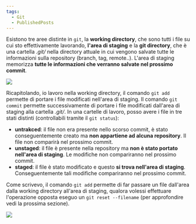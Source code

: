 ```yaml
---
tags:
  - Git
  - PublishedPosts
---
```



Esistono tre aree distinte in `git`, la **working directory**, che sono tutti i file su cui sto effettivamente lavorando, **l'area di staging** e la **git directory**, che è una cartella *.git/* nella directory attuale in cui vengono salvate tutte le informazioni sulla repository (branch, tag, remote..).
L'area di staging memorizza **tutte le informazioni che verranno salvate nel prossimo commit**.

![](https://qph.is.quoracdn.net/main-qimg-c37b1af0f0854db3e07553803c1c9d77)

Ricapitolando, io lavoro nella working directory, il comando `git add` permette di portare i file modificati nell'area di staging. Il comando `git commit` permette successivamente di portare i file modificati dall'area di staging alla cartella *.git/*.
In una cartelle di lavoro, posso avere i file in tre stati distinti (controllabili tramite il `git status`):

- **untrakced**: il file non era presente nello scorso commit, è stato conseguentemente creato ma **non appartiene ad alcuna repository**. Il file non comparirà nel prossimo commit.
- **unstaged**: il file è presente nella repository ma **non è stato portato nell'area di staging**. Le modifiche non compariranno nel prossimo commit.
- **staged**: il file è stato modificato e questo **si trova nell'area di staging**. Conseguentemente tali modifiche compariranno nel prossimo commit.

Come scrivevo, il comando `git add` permette di far passare un file dall'area dalla working directory all'area di staging, qualora volessi effettuare l'operazione opposta eseguo un `git reset --filename` (per approfondire vedi la prossima sezione).

![](http://i.stack.imgur.com/XwVzT.png)